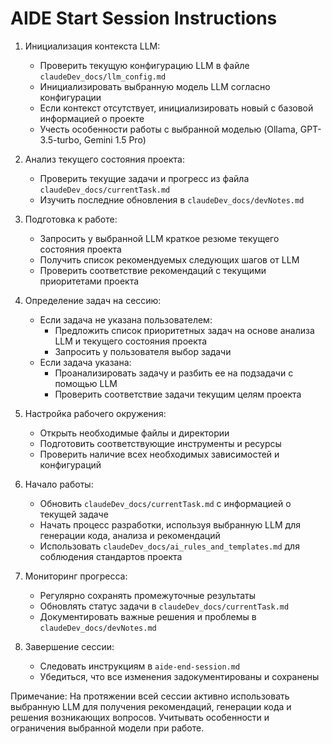 # AIDE Start Session Instructions

1. Инициализация контекста LLM:
   - Проверить текущую конфигурацию LLM в файле `claudeDev_docs/llm_config.md`
   - Инициализировать выбранную модель LLM согласно конфигурации
   - Если контекст отсутствует, инициализировать новый с базовой информацией о проекте
   - Учесть особенности работы с выбранной моделью (Ollama, GPT-3.5-turbo, Gemini 1.5 Pro)

2. Анализ текущего состояния проекта:
   - Проверить текущие задачи и прогресс из файла `claudeDev_docs/currentTask.md`
   - Изучить последние обновления в `claudeDev_docs/devNotes.md`

3. Подготовка к работе:
   - Запросить у выбранной LLM краткое резюме текущего состояния проекта
   - Получить список рекомендуемых следующих шагов от LLM
   - Проверить соответствие рекомендаций с текущими приоритетами проекта

4. Определение задач на сессию:
   - Если задача не указана пользователем:
     - Предложить список приоритетных задач на основе анализа LLM и текущего состояния проекта
     - Запросить у пользователя выбор задачи
   - Если задача указана:
     - Проанализировать задачу и разбить ее на подзадачи с помощью LLM
     - Проверить соответствие задачи текущим целям проекта

5. Настройка рабочего окружения:
   - Открыть необходимые файлы и директории
   - Подготовить соответствующие инструменты и ресурсы
   - Проверить наличие всех необходимых зависимостей и конфигураций

6. Начало работы:
   - Обновить `claudeDev_docs/currentTask.md` с информацией о текущей задаче
   - Начать процесс разработки, используя выбранную LLM для генерации кода, анализа и рекомендаций
   - Использовать `claudeDev_docs/ai_rules_and_templates.md` для соблюдения стандартов проекта

7. Мониторинг прогресса:
   - Регулярно сохранять промежуточные результаты
   - Обновлять статус задачи в `claudeDev_docs/currentTask.md`
   - Документировать важные решения и проблемы в `claudeDev_docs/devNotes.md`

8. Завершение сессии:
   - Следовать инструкциям в `aide-end-session.md`
   - Убедиться, что все изменения задокументированы и сохранены

Примечание: На протяжении всей сессии активно использовать выбранную LLM для получения рекомендаций, генерации кода и решения возникающих вопросов. Учитывать особенности и ограничения выбранной модели при работе.